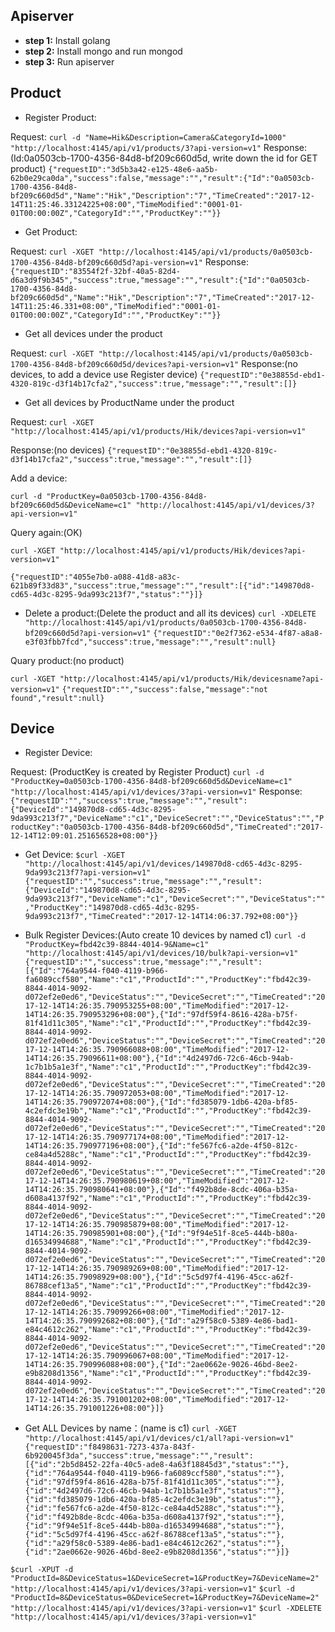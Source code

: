 ## Apiserver ##


- **step 1:** Install golang
- **step 2:** Install mongo and run mongod
- **step 3:** Run apiserver

Product
-


- Register Product: 
 
Request:
`curl -d "Name=Hik&Description=Camera&CategoryId=1000" "http://localhost:4145/api/v1/products/3?api-version=v1"`
Response: (Id:0a0503cb-1700-4356-84d8-bf209c660d5d, write down the id for GET product)
`{"requestID":"3d5b3a42-e125-48e6-aa5b-62b0e29ca0da","success":false,"message":"","result":{"Id":"0a0503cb-1700-4356-84d8-bf209c660d5d","Name":"Hik","Description":"7","TimeCreated":"2017-12-14T11:25:46.33124225+08:00","TimeModified":"0001-01-01T00:00:00Z","CategoryId":"","ProductKey":""}}`

- Get Product:

Request:
`curl -XGET "http://localhost:4145/api/v1/products/0a0503cb-1700-4356-84d8-bf209c660d5d?api-version=v1"`
Response:
`{"requestID":"83554f2f-32bf-40a5-82d4-d6a3d9f9b345","success":true,"message":"","result":{"Id":"0a0503cb-1700-4356-84d8-bf209c660d5d","Name":"Hik","Description":"7","TimeCreated":"2017-12-14T11:25:46.331+08:00","TimeModified":"0001-01-01T00:00:00Z","CategoryId":"","ProductKey":""}}`

- Get all devices under the product

Request:
`curl -XGET "http://localhost:4145/api/v1/products/0a0503cb-1700-4356-84d8-bf209c660d5d/devices?api-version=v1"`
Response:(no devices, to add a device use Register device)
`{"requestID":"0e38855d-ebd1-4320-819c-d3f14b17cfa2","success":true,"message":"","result":[]}`

- Get all devices by ProductName under the product

Request:
`curl -XGET "http://localhost:4145/api/v1/products/Hik/devices?api-version=v1"`

Response:(no devices)
`{"requestID":"0e38855d-ebd1-4320-819c-d3f14b17cfa2","success":true,"message":"","result":[]}`
    
Add a device:

    curl -d "ProductKey=0a0503cb-1700-4356-84d8-bf209c660d5d&DeviceName=c1" "http://localhost:4145/api/v1/devices/3?api-version=v1"

Query again:(OK)

    curl -XGET "http://localhost:4145/api/v1/products/Hik/devices?api-version=v1"
`{"requestID":"4055e7b0-a088-41d8-a83c-621b89f33d83","success":true,"message":"","result":[{"id":"149870d8-cd65-4d3c-8295-9da993c213f7","status":""}]}
`

- Delete a product:(Delete the product and all its devices)
`curl -XDELETE "http://localhost:4145/api/v1/products/0a0503cb-1700-4356-84d8-bf209c660d5d?api-version=v1"`
`{"requestID":"0e2f7362-e534-4f87-a8a8-e3f03fbb7fcd","success":true,"message":"","result":null}`

Quary product:(no product)

`curl -XGET "http://localhost:4145/api/v1/products/Hik/devicesname?api-version=v1"`
`{"requestID":"","success":false,"message":"not found","result":null}`

Device
-

- Register Device: 

Request: (ProductKey is created by Register Product)
`curl -d "ProductKey=0a0503cb-1700-4356-84d8-bf209c660d5d&DeviceName=c1" "http://localhost:4145/api/v1/devices/3?api-version=v1"`
Response:
`{"requestID":"","success":true,"message":"","result":{"DeviceId":"149870d8-cd65-4d3c-8295-9da993c213f7","DeviceName":"c1","DeviceSecret":"","DeviceStatus":"","ProductKey":"0a0503cb-1700-4356-84d8-bf209c660d5d","TimeCreated":"2017-12-14T12:09:01.251656528+08:00"}}`

- Get Device:
`$curl -XGET "http://localhost:4145/api/v1/devices/149870d8-cd65-4d3c-8295-9da993c213f7?api-version=v1"`
`{"requestID":"","success":true,"message":"","result":{"DeviceId":"149870d8-cd65-4d3c-8295-9da993c213f7","DeviceName":"c1","DeviceSecret":"","DeviceStatus":"","ProductKey":"149870d8-cd65-4d3c-8295-9da993c213f7","TimeCreated":"2017-12-14T14:06:37.792+08:00"}}`

- Bulk Register Devices:(Auto create 10 devices by named c1)
`curl -d "ProductKey=fbd42c39-8844-4014-9&Name=c1" "http://localhost:4145/api/v1/devices/10/bulk?api-version=v1"`
`{"requestID":"","success":true,"message":"","result":[{"Id":"764a9544-f040-4119-b966-fa6089ccf580","Name":"c1","ProductId":"","ProductKey":"fbd42c39-8844-4014-9092-d072ef2e0ed6","DeviceStatus":"","DeviceSecret":"","TimeCreated":"2017-12-14T14:26:35.790953255+08:00","TimeModified":"2017-12-14T14:26:35.790953296+08:00"},{"Id":"97df59f4-8616-428a-b75f-81f41d11c305","Name":"c1","ProductId":"","ProductKey":"fbd42c39-8844-4014-9092-d072ef2e0ed6","DeviceStatus":"","DeviceSecret":"","TimeCreated":"2017-12-14T14:26:35.790966088+08:00","TimeModified":"2017-12-14T14:26:35.79096611+08:00"},{"Id":"4d2497d6-72c6-46cb-94ab-1c7b1b5a1e3f","Name":"c1","ProductId":"","ProductKey":"fbd42c39-8844-4014-9092-d072ef2e0ed6","DeviceStatus":"","DeviceSecret":"","TimeCreated":"2017-12-14T14:26:35.790972053+08:00","TimeModified":"2017-12-14T14:26:35.790972074+08:00"},{"Id":"fd385079-1db6-420a-bf85-4c2efdc3e19b","Name":"c1","ProductId":"","ProductKey":"fbd42c39-8844-4014-9092-d072ef2e0ed6","DeviceStatus":"","DeviceSecret":"","TimeCreated":"2017-12-14T14:26:35.790977174+08:00","TimeModified":"2017-12-14T14:26:35.790977196+08:00"},{"Id":"fe567fc6-a2de-4f50-812c-ce84a4d5288c","Name":"c1","ProductId":"","ProductKey":"fbd42c39-8844-4014-9092-d072ef2e0ed6","DeviceStatus":"","DeviceSecret":"","TimeCreated":"2017-12-14T14:26:35.790980619+08:00","TimeModified":"2017-12-14T14:26:35.790980641+08:00"},{"Id":"f492b8de-8cdc-406a-b35a-d608a4137f92","Name":"c1","ProductId":"","ProductKey":"fbd42c39-8844-4014-9092-d072ef2e0ed6","DeviceStatus":"","DeviceSecret":"","TimeCreated":"2017-12-14T14:26:35.790985879+08:00","TimeModified":"2017-12-14T14:26:35.790985901+08:00"},{"Id":"9f94e51f-8ce5-444b-b80a-d16534994688","Name":"c1","ProductId":"","ProductKey":"fbd42c39-8844-4014-9092-d072ef2e0ed6","DeviceStatus":"","DeviceSecret":"","TimeCreated":"2017-12-14T14:26:35.790989269+08:00","TimeModified":"2017-12-14T14:26:35.79098929+08:00"},{"Id":"5c5d97f4-4196-45cc-a62f-86788cef13a5","Name":"c1","ProductId":"","ProductKey":"fbd42c39-8844-4014-9092-d072ef2e0ed6","DeviceStatus":"","DeviceSecret":"","TimeCreated":"2017-12-14T14:26:35.79099266+08:00","TimeModified":"2017-12-14T14:26:35.790992682+08:00"},{"Id":"a29f58c0-5389-4e86-bad1-e84c4612c262","Name":"c1","ProductId":"","ProductKey":"fbd42c39-8844-4014-9092-d072ef2e0ed6","DeviceStatus":"","DeviceSecret":"","TimeCreated":"2017-12-14T14:26:35.790996067+08:00","TimeModified":"2017-12-14T14:26:35.790996088+08:00"},{"Id":"2ae0662e-9026-46bd-8ee2-e9b8208d1356","Name":"c1","ProductId":"","ProductKey":"fbd42c39-8844-4014-9092-d072ef2e0ed6","DeviceStatus":"","DeviceSecret":"","TimeCreated":"2017-12-14T14:26:35.791001202+08:00","TimeModified":"2017-12-14T14:26:35.791001226+08:00"}]}`

- Get ALL Devices by name：(name is c1)
`curl -XGET "http://localhost:4145/api/v1/devices/c1/all?api-version=v1"`
`{"requestID":"f8498631-7273-437a-843f-6b920045f3da","success":true,"message":"","result":[{"id":"2b5d8452-22fa-40c5-ade8-4a63f18845d3","status":""},{"id":"764a9544-f040-4119-b966-fa6089ccf580","status":""},{"id":"97df59f4-8616-428a-b75f-81f41d11c305","status":""},{"id":"4d2497d6-72c6-46cb-94ab-1c7b1b5a1e3f","status":""},{"id":"fd385079-1db6-420a-bf85-4c2efdc3e19b","status":""},{"id":"fe567fc6-a2de-4f50-812c-ce84a4d5288c","status":""},{"id":"f492b8de-8cdc-406a-b35a-d608a4137f92","status":""},{"id":"9f94e51f-8ce5-444b-b80a-d16534994688","status":""},{"id":"5c5d97f4-4196-45cc-a62f-86788cef13a5","status":""},{"id":"a29f58c0-5389-4e86-bad1-e84c4612c262","status":""},{"id":"2ae0662e-9026-46bd-8ee2-e9b8208d1356","status":""}]}`

`$curl -XPUT -d "ProductId=8&DeviceStatus=1&DeviceSecret=1&ProductKey=7&DeviceName=2" "http://localhost:4145/api/v1/devices/3?api-version=v1"`
`$curl -d "ProductId=8&DeviceStatus=0&DeviceSecret=1&ProductKey=7&DeviceName=2" "http://localhost:4145/api/v1/devices/3?api-version=v1"`
`$curl -XDELETE "http://localhost:4145/api/v1/devices/3?api-version=v1"`


